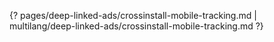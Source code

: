 {? pages/deep-linked-ads/crossinstall-mobile-tracking.md | multilang/deep-linked-ads/crossinstall-mobile-tracking.md ?}
